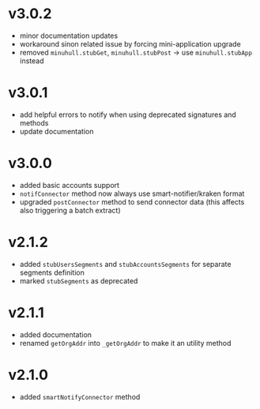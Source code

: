 # v3.0.2
- minor documentation updates
- workaround sinon related issue by forcing mini-application upgrade
- removed `minuhull.stubGet`, `minuhull.stubPost` -> use `minuhull.stubApp` instead

# v3.0.1
- add helpful errors to notify when using deprecated signatures and methods
- update documentation

# v3.0.0
- added basic accounts support
- `notifConnector` method now always use smart-notifier/kraken format
- upgraded `postConnector` method to send connector data (this affects also triggering a batch extract)

# v2.1.2
- added `stubUsersSegments` and `stubAccountsSegments` for separate segments definition
- marked `stubSegments` as deprecated

# v2.1.1
- added documentation
- renamed `getOrgAddr` into `_getOrgAddr` to make it an utility method

# v2.1.0
- added `smartNotifyConnector` method
